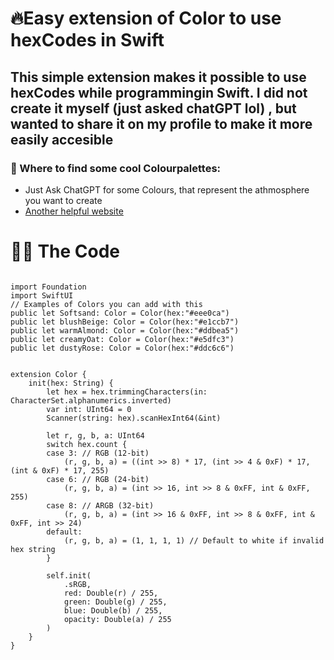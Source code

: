 #  🔥Easy extension of Color to use hexCodes in Swift
## This simple extension makes it possible to use hexCodes while programmingin Swift. I did not create it myself (just asked chatGPT lol) , but wanted to share it on my profile to make it more easily accesible

### 🎨 Where to find some cool Colourpalettes:
- Just Ask ChatGPT for some Colours, that represent the athmosphere you want to create
- [Another helpful website](https://www.color-hex.com)



# 🧑‍💻 The Code 
```

import Foundation
import SwiftUI
// Examples of Colors you can add with this
public let Softsand: Color = Color(hex:"#eee0ca")
public let blushBeige: Color = Color(hex:"#e1ccb7")
public let warmAlmond: Color = Color(hex:"#ddbea5")
public let creamyOat: Color = Color(hex:"#e5dfc3")
public let dustyRose: Color = Color(hex:"#ddc6c6")


extension Color {
    init(hex: String) {
        let hex = hex.trimmingCharacters(in: CharacterSet.alphanumerics.inverted)
        var int: UInt64 = 0
        Scanner(string: hex).scanHexInt64(&int)
        
        let r, g, b, a: UInt64
        switch hex.count {
        case 3: // RGB (12-bit)
            (r, g, b, a) = ((int >> 8) * 17, (int >> 4 & 0xF) * 17, (int & 0xF) * 17, 255)
        case 6: // RGB (24-bit)
            (r, g, b, a) = (int >> 16, int >> 8 & 0xFF, int & 0xFF, 255)
        case 8: // ARGB (32-bit)
            (r, g, b, a) = (int >> 16 & 0xFF, int >> 8 & 0xFF, int & 0xFF, int >> 24)
        default:
            (r, g, b, a) = (1, 1, 1, 1) // Default to white if invalid hex string
        }
        
        self.init(
            .sRGB,
            red: Double(r) / 255,
            green: Double(g) / 255,
            blue: Double(b) / 255,
            opacity: Double(a) / 255
        )
    }
}
```
